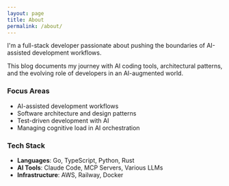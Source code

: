 ```yaml
---
layout: page
title: About
permalink: /about/
---
```


I'm a full-stack developer passionate about pushing the boundaries of AI-assisted development workflows. 

This blog documents my journey with AI coding tools, architectural patterns, and the evolving role of developers in an AI-augmented world.

### Focus Areas
- AI-assisted development workflows
- Software architecture and design patterns  
- Test-driven development with AI
- Managing cognitive load in AI orchestration

### Tech Stack
- **Languages**: Go, TypeScript, Python, Rust
- **AI Tools**: Claude Code, MCP Servers, Various LLMs
- **Infrastructure**: AWS, Railway, Docker
